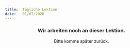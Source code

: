 ```yaml
---
title:  Tägliche Lektion
date:   01/07/2020
---
```


### <center>Wir arbeiten noch an dieser Lektion.</center>
<center>Bitte komme später zurück.</center>
